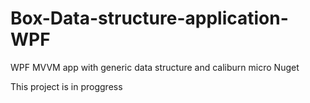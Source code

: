 # Box-Data-structure-application-WPF
WPF MVVM  app with generic data structure and caliburn micro Nuget

This project is in proggress
